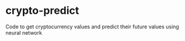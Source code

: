# crypto-predict
Code to get cryptocurrency values and predict their future values using neural network
